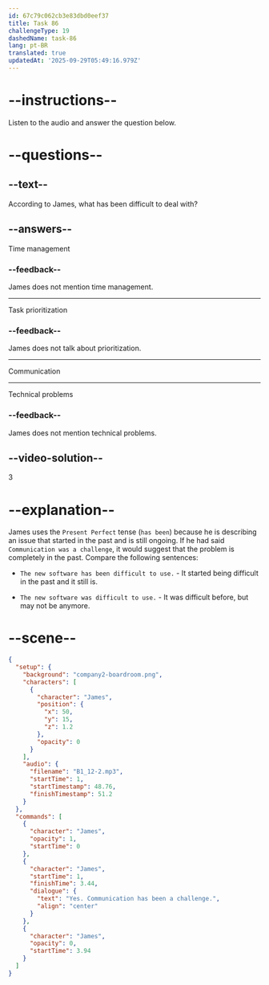 ```yaml
---
id: 67c79c062cb3e83dbd0eef37
title: Task 86
challengeType: 19
dashedName: task-86
lang: pt-BR
translated: true
updatedAt: '2025-09-29T05:49:16.979Z'
---
```


<!-- (Audio) James: Yes. Communication has been a challenge. -->

# --instructions--

Listen to the audio and answer the question below.  

# --questions--

## --text--

According to James, what has been difficult to deal with?  

## --answers--

Time management  

### --feedback--

James does not mention time management.  

---

Task prioritization

### --feedback--

James does not talk about prioritization.

---

Communication

---

Technical problems

### --feedback--

James does not mention technical problems.  

## --video-solution--

3  

# --explanation--

James uses the `Present Perfect` tense (`has been`) because he is describing an issue that started in the past and is still ongoing. If he had said `Communication was a challenge`, it would suggest that the problem is completely in the past. Compare the following sentences:

- `The new software has been difficult to use.` - It started being difficult in the past and it still is.

- `The new software was difficult to use.` - It was difficult before, but may not be anymore.

# --scene--

```json
{
  "setup": {
    "background": "company2-boardroom.png",
    "characters": [
      {
        "character": "James",
        "position": {
          "x": 50,
          "y": 15,
          "z": 1.2
        },
        "opacity": 0
      }
    ],
    "audio": {
      "filename": "B1_12-2.mp3",
      "startTime": 1,
      "startTimestamp": 48.76,
      "finishTimestamp": 51.2
    }
  },
  "commands": [
    {
      "character": "James",
      "opacity": 1,
      "startTime": 0
    },
    {
      "character": "James",
      "startTime": 1,
      "finishTime": 3.44,
      "dialogue": {
        "text": "Yes. Communication has been a challenge.",
        "align": "center"
      }
    },
    {
      "character": "James",
      "opacity": 0,
      "startTime": 3.94
    }
  ]
}
```
